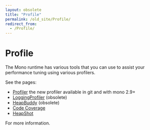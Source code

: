```yaml
---
layout: obsolete
title: "Profile"
permalink: /old_site/Profile/
redirect_from:
  - /Profile/
---
```


Profile
=======

The Mono runtime has various tools that you can use to assist your performance tuning using various profilers.

See the pages:

-   [Profiler]({{site.github.url}}/old_site/Profiler "Profiler") the new profiler available in git and with mono 2.9+
-   [LoggingProfiler]({{site.github.url}}/old_site/Profiler) (obsolete)
-   [HeapBuddy]({{site.github.url}}/old_site/HeapBuddy "HeapBuddy") (obsolete)
-   [Code Coverage]({{site.github.url}}/old_site/Code_Coverage "Code Coverage")
-   [HeapShot]({{site.github.url}}/old_site/HeapShot "HeapShot")

For more information.


